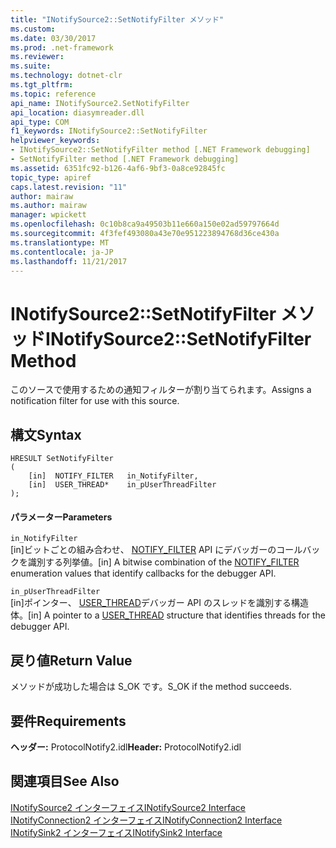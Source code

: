 ```yaml
---
title: "INotifySource2::SetNotifyFilter メソッド"
ms.custom: 
ms.date: 03/30/2017
ms.prod: .net-framework
ms.reviewer: 
ms.suite: 
ms.technology: dotnet-clr
ms.tgt_pltfrm: 
ms.topic: reference
api_name: INotifySource2.SetNotifyFilter
api_location: diasymreader.dll
api_type: COM
f1_keywords: INotifySource2::SetNotifyFilter
helpviewer_keywords:
- INotifySource2::SetNotifyFilter method [.NET Framework debugging]
- SetNotifyFilter method [.NET Framework debugging]
ms.assetid: 6351fc92-b126-4af6-9bf3-0a8ce92845fc
topic_type: apiref
caps.latest.revision: "11"
author: mairaw
ms.author: mairaw
manager: wpickett
ms.openlocfilehash: 0c10b8ca9a49503b11e660a150e02ad59797664d
ms.sourcegitcommit: 4f3fef493080a43e70e951223894768d36ce430a
ms.translationtype: MT
ms.contentlocale: ja-JP
ms.lasthandoff: 11/21/2017
---
```

# <a name="inotifysource2setnotifyfilter-method"></a><span data-ttu-id="08ec7-102">INotifySource2::SetNotifyFilter メソッド</span><span class="sxs-lookup"><span data-stu-id="08ec7-102">INotifySource2::SetNotifyFilter Method</span></span>
<span data-ttu-id="08ec7-103">このソースで使用するための通知フィルターが割り当てられます。</span><span class="sxs-lookup"><span data-stu-id="08ec7-103">Assigns a notification filter for use with this source.</span></span>  
  
## <a name="syntax"></a><span data-ttu-id="08ec7-104">構文</span><span class="sxs-lookup"><span data-stu-id="08ec7-104">Syntax</span></span>  
  
```  
HRESULT SetNotifyFilter  
(  
    [in]  NOTIFY_FILTER   in_NotifyFilter,  
    [in]  USER_THREAD*    in_pUserThreadFilter  
);  
```  
  
#### <a name="parameters"></a><span data-ttu-id="08ec7-105">パラメーター</span><span class="sxs-lookup"><span data-stu-id="08ec7-105">Parameters</span></span>  
 `in_NotifyFilter`  
 <span data-ttu-id="08ec7-106">[in]ビットごとの組み合わせ、 [NOTIFY_FILTER](../../../../docs/framework/unmanaged-api/diagnostics/notify-filter-enumeration.md) API にデバッガーのコールバックを識別する列挙値。</span><span class="sxs-lookup"><span data-stu-id="08ec7-106">[in] A bitwise combination of the [NOTIFY_FILTER](../../../../docs/framework/unmanaged-api/diagnostics/notify-filter-enumeration.md) enumeration values that identify callbacks for the debugger API.</span></span>  
  
 `in_pUserThreadFilter`  
 <span data-ttu-id="08ec7-107">[in]ポインター、 [USER_THREAD](../../../../docs/framework/unmanaged-api/diagnostics/user-thread-structure.md)デバッガー API のスレッドを識別する構造体。</span><span class="sxs-lookup"><span data-stu-id="08ec7-107">[in] A pointer to a [USER_THREAD](../../../../docs/framework/unmanaged-api/diagnostics/user-thread-structure.md) structure that identifies threads for the debugger API.</span></span>  
  
## <a name="return-value"></a><span data-ttu-id="08ec7-108">戻り値</span><span class="sxs-lookup"><span data-stu-id="08ec7-108">Return Value</span></span>  
 <span data-ttu-id="08ec7-109">メソッドが成功した場合は S_OK です。</span><span class="sxs-lookup"><span data-stu-id="08ec7-109">S_OK if the method succeeds.</span></span>  
  
## <a name="requirements"></a><span data-ttu-id="08ec7-110">要件</span><span class="sxs-lookup"><span data-stu-id="08ec7-110">Requirements</span></span>  
 <span data-ttu-id="08ec7-111">**ヘッダー:** ProtocolNotify2.idl</span><span class="sxs-lookup"><span data-stu-id="08ec7-111">**Header:** ProtocolNotify2.idl</span></span>  
  
## <a name="see-also"></a><span data-ttu-id="08ec7-112">関連項目</span><span class="sxs-lookup"><span data-stu-id="08ec7-112">See Also</span></span>  
 [<span data-ttu-id="08ec7-113">INotifySource2 インターフェイス</span><span class="sxs-lookup"><span data-stu-id="08ec7-113">INotifySource2 Interface</span></span>](../../../../docs/framework/unmanaged-api/diagnostics/inotifysource2-interface.md)  
 [<span data-ttu-id="08ec7-114">INotifyConnection2 インターフェイス</span><span class="sxs-lookup"><span data-stu-id="08ec7-114">INotifyConnection2 Interface</span></span>](../../../../docs/framework/unmanaged-api/diagnostics/inotifyconnection2-interface.md)  
 [<span data-ttu-id="08ec7-115">INotifySink2 インターフェイス</span><span class="sxs-lookup"><span data-stu-id="08ec7-115">INotifySink2 Interface</span></span>](../../../../docs/framework/unmanaged-api/diagnostics/inotifysink2-interface.md)
